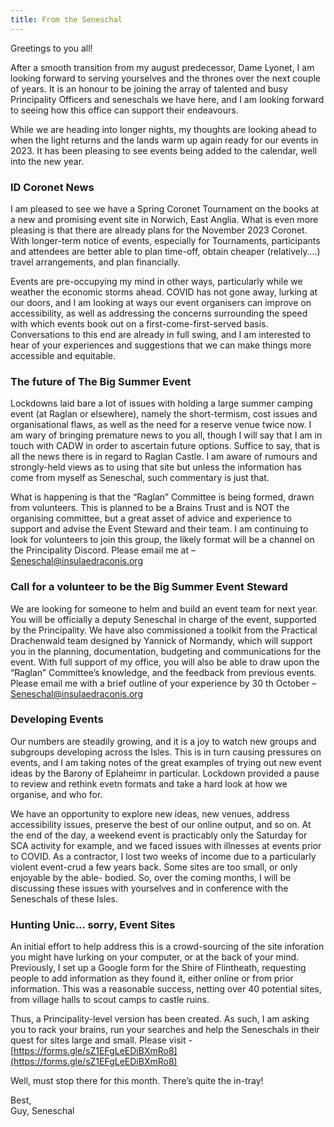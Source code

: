 ```yaml
---
title: From the Seneschal
---
```


Greetings to you all!

After a smooth transition from my august predecessor, Dame Lyonet, I am looking forward to
serving yourselves and the thrones over the next couple of years. It is an honour to be joining
the array of talented and busy Principality Officers and seneschals we have here, and I am
looking forward to seeing how this office can support their endeavours.

While we are heading into longer nights, my thoughts are looking ahead to when the light
returns and the lands warm up again ready for our events in 2023. It has been pleasing to see
events being added to the calendar, well into the new year.

### ID Coronet News

I am pleased to see we have a Spring Coronet Tournament on the books at a new and
promising event site in Norwich, East Anglia. What is even more pleasing is that there are
already plans for the November 2023 Coronet. With longer-term notice of events, especially
for Tournaments, participants and attendees are better able to plan time-off, obtain cheaper
(relatively….) travel arrangements, and plan financially.

Events are pre-occupying my mind in other ways, particularly while we weather the economic
storms ahead. COVID has not gone away, lurking at our doors, and I am looking at ways our
event organisers can improve on accessibility, as well as addressing the concerns
surrounding the speed with which events book out on a first-come-first-served basis.
Conversations to this end are already in full swing, and I am interested to hear of your
experiences and suggestions that we can make things more accessible and equitable.

### The future of The Big Summer Event

Lockdowns laid bare a lot of issues with holding a large summer camping event (at Raglan or
elsewhere), namely the short-termism, cost issues and organisational flaws, as well as the
need for a reserve venue twice now. I am wary of bringing premature news to you all, though I
will say that I am in touch with CADW in order to ascertain future options. Suffice to say, that
is all the news there is in regard to Raglan Castle. I am aware of rumours and strongly-held
views as to using that site but unless the information has come from myself as Seneschal,
such commentary is just that.

What is happening is that the “Raglan” Committee is being formed, drawn from volunteers.
This is planned to be a Brains Trust and is NOT the organising committee, but a great asset
of advice and experience to support and advise the Event Steward and their team. I am
continuing to look for volunteers to join this group, the likely format will be a channel on the
Principality Discord. Please email me at – [Seneschal@insulaedraconis.org](mailto:Seneschal@insulaedraconis.org)

### Call for a volunteer to be the Big Summer Event Steward

We are looking for someone to helm and build an event team for next year. You will be
officially a deputy Seneschal in charge of the event, supported by the Principality. We have
also commissioned a toolkit from the Practical Drachenwald team designed by Yannick of
Normandy, which will support you in the planning, documentation, budgeting and
communications for the event. With full support of my office, you will also be able to draw
upon the “Raglan” Committee’s knowledge, and the feedback from previous events. Please
email me with a brief outline of your experience by 30 th October –
[Seneschal@insulaedraconis.org](mailto:Seneschal@insulaedraconis.org)

### Developing Events

Our numbers are steadily growing, and it is a joy to watch new groups and subgroups
developing across the Isles. This is in turn causing pressures on events, and I am taking
notes of the great examples of trying out new event ideas by the Barony of Eplaheimr in
particular. Lockdown provided a pause to review and rethink evetn formats and take a hard
look at how we organise, and who for.

We have an opportunity to explore new ideas, new venues, address accessibility issues,
preserve the best of our online output, and so on. At the end of the day, a weekend event is
practicably only the Saturday for SCA activity for example, and we faced issues with illnesses
at events prior to COVID. As a contractor, I lost two weeks of income due to a particularly
violent event-crud a few years back. Some sites are too small, or only enjoyable by the able-
bodied. So, over the coming months, I will be discussing these issues with yourselves and in
conference with the Seneschals of these Isles.

### Hunting Unic... sorry, Event Sites

An initial effort to help address this is a crowd-sourcing of the site inforation you might have
lurking on your computer, or at the back of your mind. Previously, I set up a Google form for
the Shire of Flintheath, requesting people to add information as they found it, either online or
from prior information. This was a reasonable success, netting over 40 potential sites, from
village halls to scout camps to castle ruins.

Thus, a Principality-level version has been created. As such, I am asking you to rack your
brains, run your searches and help the Seneschals in their quest for sites large and small.
Please visit -
[https://forms.gle/sZ1EFgLeEDiBXmRo8](https://forms.gle/sZ1EFgLeEDiBXmRo8)

Well, must stop there for this month. There’s quite the in-tray!

Best,  
Guy, Seneschal